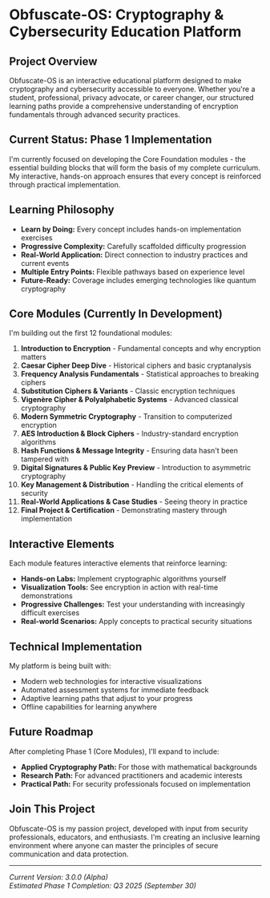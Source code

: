 # Obfuscate-OS: Cryptography & Cybersecurity Education Platform

## Project Overview

Obfuscate-OS is an interactive educational platform designed to make cryptography and cybersecurity accessible to everyone. Whether you're a student, professional, privacy advocate, or career changer, our structured learning paths provide a comprehensive understanding of encryption fundamentals through advanced security practices.

## Current Status: Phase 1 Implementation

I'm currently focused on developing the Core Foundation modules - the essential building blocks that will form the basis of my complete curriculum. My interactive, hands-on approach ensures that every concept is reinforced through practical implementation.

## Learning Philosophy

- **Learn by Doing:** Every concept includes hands-on implementation exercises
- **Progressive Complexity:** Carefully scaffolded difficulty progression
- **Real-World Application:** Direct connection to industry practices and current events
- **Multiple Entry Points:** Flexible pathways based on experience level
- **Future-Ready:** Coverage includes emerging technologies like quantum cryptography

## Core Modules (Currently In Development)

I'm building out the first 12 foundational modules:

1. **Introduction to Encryption** - Fundamental concepts and why encryption matters
2. **Caesar Cipher Deep Dive** - Historical ciphers and basic cryptanalysis
3. **Frequency Analysis Fundamentals** - Statistical approaches to breaking ciphers
4. **Substitution Ciphers & Variants** - Classic encryption techniques
5. **Vigenère Cipher & Polyalphabetic Systems** - Advanced classical cryptography
6. **Modern Symmetric Cryptography** - Transition to computerized encryption
7. **AES Introduction & Block Ciphers** - Industry-standard encryption algorithms
8. **Hash Functions & Message Integrity** - Ensuring data hasn't been tampered with
9. **Digital Signatures & Public Key Preview** - Introduction to asymmetric cryptography
10. **Key Management & Distribution** - Handling the critical elements of security
11. **Real-World Applications & Case Studies** - Seeing theory in practice
12. **Final Project & Certification** - Demonstrating mastery through implementation

## Interactive Elements

Each module features interactive elements that reinforce learning:

- **Hands-on Labs:** Implement cryptographic algorithms yourself
- **Visualization Tools:** See encryption in action with real-time demonstrations
- **Progressive Challenges:** Test your understanding with increasingly difficult exercises
- **Real-world Scenarios:** Apply concepts to practical security situations

## Technical Implementation

My platform is being built with:

- Modern web technologies for interactive visualizations
- Automated assessment systems for immediate feedback
- Adaptive learning paths that adjust to your progress
- Offline capabilities for learning anywhere

## Future Roadmap

After completing Phase 1 (Core Modules), I'll expand to include:

- **Applied Cryptography Path:** For those with mathematical backgrounds
- **Research Path:** For advanced practitioners and academic interests
- **Practical Path:** For security professionals focused on implementation

## Join This Project

Obfuscate-OS is my passion project, developed with input from security professionals, educators, and enthusiasts. I'm creating an inclusive learning environment where anyone can master the principles of secure communication and data protection.

---

*Current Version: 3.0.0 (Alpha)*  
*Estimated Phase 1 Completion: Q3 2025 (September 30)*